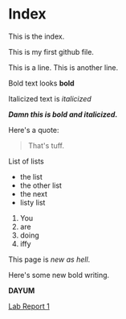 # Index

This is the index.

This is my first github file.

This is a line.
This is another line.

Bold text looks **bold**

Italicized text is *italicized*

***Damn this is bold and italicized.***

Here's a quote:
> That's tuff.
> 

List of lists
* the list
* the other list
* the next
* listy list

1. You
2. are
3. doing
4. iffy

This page is *new as hell*.

Here's some new bold writing.

**DAYUM**

[Lab Report 1](https://<amGit07>.github.io/<cse15l-lab-reports>/lab-report-1-week-2.html)
